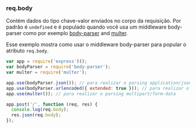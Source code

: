 <h3 id='req.body'>req.body</h3>

Contém dados do tipo chave-valor enviados no corpo da requisição.
Por padrão é `undefined` e é populado quando você usa um middleware body-parser
como por exemplo [body-parser](https://www.npmjs.org/package/body-parser) and [multer](https://www.npmjs.org/package/multer).

Esse exemplo mostra como usar o middleware body-parser para popular o atributo
`req.body`.

~~~js
var app = require('express')();
var bodyParser = require('body-parser');
var multer = require('multer');

app.use(bodyParser.json()); // para realizar o parsing application/json
app.use(bodyParser.urlencoded({ extended: true })); // para realizar o parsing application/x-www-form-urlencoded
app.use(multer()); // para realizar o parsing multipart/form-data

app.post('/', function (req, res) {
  console.log(req.body);
  res.json(req.body);
});
~~~
